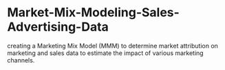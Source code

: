 # Market-Mix-Modeling-Sales-Advertising-Data
creating a Marketing Mix Model (MMM) to determine market attribution on marketing and sales data to estimate the impact of various marketing channels.
